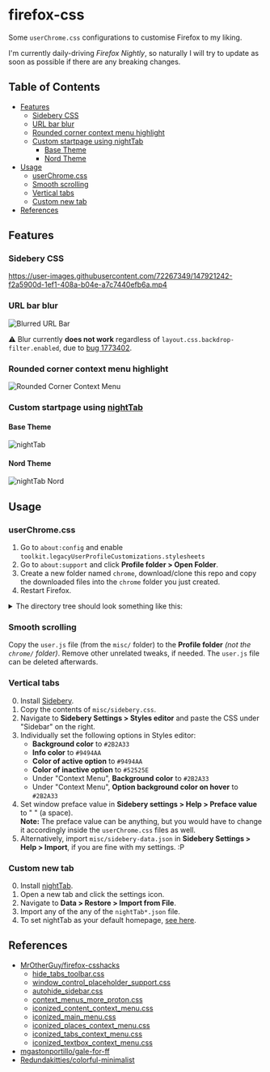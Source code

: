 # firefox-css <!-- omit in toc -->

Some `userChrome.css` configurations to customise Firefox to my liking.

I'm currently daily-driving *Firefox Nightly*, so naturally I will try to
update as soon as possible if there are any breaking changes.

## Table of Contents <!-- omit in toc -->

- [Features](#features)
  - [Sidebery CSS](#sidebery-css)
  - [URL bar blur](#url-bar-blur)
  - [Rounded corner context menu highlight](#rounded-corner-context-menu-highlight)
  - [Custom startpage using nightTab](#custom-startpage-using-nighttab)
    - [Base Theme](#base-theme)
    - [Nord Theme](#nord-theme)
- [Usage](#usage)
  - [userChrome.css](#userchromecss)
  - [Smooth scrolling](#smooth-scrolling)
  - [Vertical tabs](#vertical-tabs)
  - [Custom new tab](#custom-new-tab)
- [References](#references)

## Features

### Sidebery CSS

<https://user-images.githubusercontent.com/72267349/147921242-f2a5900d-1ef1-408a-b04e-a7c7440efb6a.mp4>

### URL bar blur

![Blurred URL Bar](https://i.imgur.com/s5036st.png)

⚠️ Blur currently **does not work** regardless of `layout.css.backdrop-filter.enabled`,
due to [bug 1773402](https://bugzilla.mozilla.org/show_bug.cgi?id=1773402).

### Rounded corner context menu highlight

![Rounded Corner Context Menu](https://user-images.githubusercontent.com/72267349/154794069-1ecf9605-c22c-4b83-bea0-593d1ffa7cf4.png)

### Custom startpage using [nightTab](https://github.com/zombieFox/nightTab)

#### Base Theme

![nightTab](https://user-images.githubusercontent.com/72267349/147921209-55f18032-af83-4db2-9c7c-51c977096d27.jpg)

#### Nord Theme

![nightTab Nord](https://user-images.githubusercontent.com/72267349/147921152-0839d947-02c9-4b5c-a70c-5aafad09352b.jpg)

## Usage

### userChrome.css

1. Go to `about:config` and enable `toolkit.legacyUserProfileCustomizations.stylesheets`
2. Go to `about:support` and click **Profile folder > Open Folder**.
3. Create a new folder named `chrome`, download/clone this repo and copy the
   downloaded files into the `chrome` folder you just created.
4. Restart Firefox.

<details>
<summary>The directory tree should look something like this:</summary>

```css
<your profile folder>
│   user.js
└── chrome/
    │   userChrome.css
    │   noise-512x512.png
    │
    └── components/
            autohide_sidebar.css
            hide_tabs_toolbar.css
            rounded_corner_context_menu.css
            windows_controls_placeholder.css
```

</details>

### Smooth scrolling

Copy the `user.js` file (from the `misc/` folder) to the **Profile folder**
*(not the `chrome/` folder)*. Remove other unrelated tweaks, if needed.
The `user.js` file can be deleted afterwards.

### Vertical tabs

0. Install [Sidebery](https://addons.mozilla.org/firefox/addon/sidebery).
1. Copy the contents of `misc/sidebery.css`.
2. Navigate to **Sidebery Settings > Styles editor** and paste the CSS under
   "Sidebar" on the right.
3. Individually set the following options in Styles editor:
   - **Background color** to `#2B2A33`
   - **Info color** to `#9494AA`
   - **Color of active option** to `#9494AA`
   - **Color of inactive option** to `#52525E`
   - Under "Context Menu", **Background color** to `#2B2A33`
   - Under "Context Menu", **Option background color on hover** to `#2B2A33`
4. Set window preface value in **Sidebery settings > Help > Preface value**
   to " " (a space).\
   **Note:** The preface value can be anything, but you would have to change it
   accordingly inside the `userChrome.css` files as well.
5. Alternatively, import `misc/sidebery-data.json` in **Sidebery Settings > Help > Import**,
   if you are fine with my settings. :P

### Custom new tab

0. Install [nightTab](https://addons.mozilla.org/firefox/addon/nighttab).
1. Open a new tab and click the settings icon.
2. Navigate to **Data > Restore > Import from File**.
3. Import any of the any of the `nightTab*.json` file.
4. To set nightTab as your default homepage, [see here](https://github.com/zombieFox/nightTab/wiki/Setting-nightTab-as-your-Firefox-homepage).

## References

- [MrOtherGuy/firefox-csshacks](https://github.com/MrOtherGuy/firefox-csshacks)
  - [hide_tabs_toolbar.css](https://github.com/MrOtherGuy/firefox-csshacks/blob/master/chrome/hide_tabs_toolbar.css)
  - [window_control_placeholder_support.css](https://github.com/MrOtherGuy/firefox-csshacks/blob/master/chrome/window_control_placeholder_support.css)
  - [autohide_sidebar.css](https://github.com/MrOtherGuy/firefox-csshacks/blob/master/chrome/autohide_sidebar.css)
  - [context_menus_more_proton.css](https://github.com/MrOtherGuy/firefox-csshacks/blob/master/chrome/context_menus_more_proton.css)
  - [iconized_content_context_menu.css](https://github.com/MrOtherGuy/firefox-csshacks/blob/master/chrome/iconized_content_context_menu.css)
  - [iconized_main_menu.css](https://github.com/MrOtherGuy/firefox-csshacks/blob/master/chrome/iconized_main_menu.css)
  - [iconized_places_context_menu.css](https://github.com/MrOtherGuy/firefox-csshacks/blob/master/chrome/iconized_places_context_menu.css)
  - [iconized_tabs_context_menu.css](https://github.com/MrOtherGuy/firefox-csshacks/blob/master/chrome/iconized_tabs_context_menu.css)
  - [iconized_textbox_context_menu.css](https://github.com/MrOtherGuy/firefox-csshacks/blob/master/chrome/iconized_textbox_context_menu.css)
- [mgastonportillo/gale-for-ff](https://github.com/mgastonportillo/gale-for-ff)
- [Redundakitties/colorful-minimalist](https://github.com/Redundakitties/colorful-minimalist)
